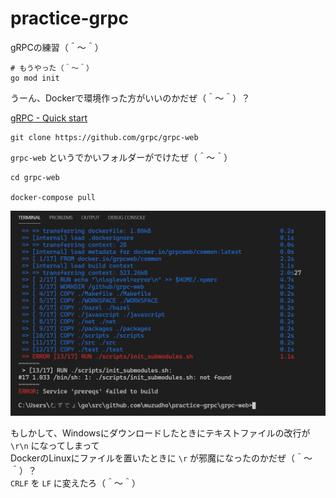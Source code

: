 # practice-grpc

gRPCの練習（＾～＾）  

```shell
# もうやった（＾～＾）
go mod init
```

うーん、Dockerで環境作った方がいいのかだぜ（＾～＾）？  

[gRPC - Quick start](https://grpc.io/docs/platforms/web/quickstart/)  

```shell
git clone https://github.com/grpc/grpc-web
```

`grpc-web` というでかいフォルダーがでけたぜ（＾～＾）  

```shell
cd grpc-web

docker-compose pull
```

![20210512shogi19.png](./doc/img/20210512shogi19.png)  

もしかして、Windowsにダウンロードしたときにテキストファイルの改行が `\r\n` になってしまって  
DockerのLinuxにファイルを置いたときに `\r` が邪魔になったのかだぜ（＾～＾）？  
`CRLF` を `LF` に変えたろ（＾～＾）  

